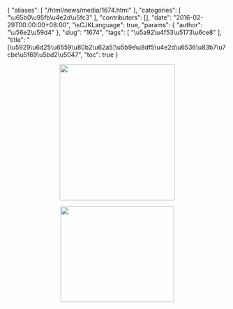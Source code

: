 {
    "aliases": [
        "/html/news/media/1674.html"
    ],
    "categories": [
        "\u65b0\u95fb\u4e2d\u5fc3"
    ],
    "contributors": [],
    "date": "2016-02-29T00:00:00+08:00",
    "isCJKLanguage": true,
    "params": {
        "author": "\u56e2\u59d4"
    },
    "slug": "1674",
    "tags": [
        "\u5a92\u4f53\u5173\u6ce8"
    ],
    "title": "[\u5929\u6d25\u6559\u80b2\u62a5]\u5b9e\u8df5\u4e2d\u6536\u83b7\u7cbe\u5f69\u5bd2\u5047",
    "toc": true
}


<img
    src="https://cdn.tfls.online/mirror/full/18e77d6d1467c9e552c24d1940f6cb8be754a220.jpg"
    style="display:block;margin-left:auto;margin-right:auto;"
    decoding="async"
    fetchpriority="auto"
    loading="lazy"
    height="311"
    width="264"
/>





<img
    src="https://cdn.tfls.online/mirror/full/0c2504849b2389edf5071771c31acf3c22abccee.jpg"
    style="display:block;margin-left:auto;margin-right:auto;"
    decoding="async"
    fetchpriority="auto"
    loading="lazy"
    height="219"
    width="260"
/>


